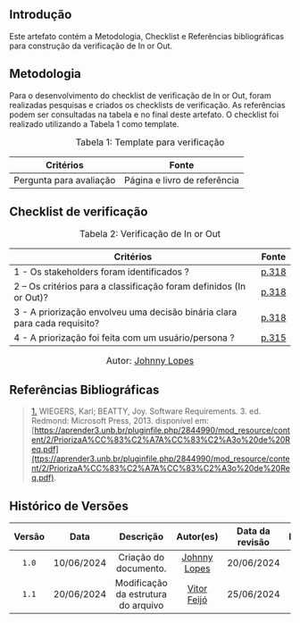 ## Introdução

Este artefato contém a Metodologia, Checklist e Referências bibliográficas para construção da verificação de In or Out. 

## Metodologia

Para o desenvolvimento do checklist de verificação de In or Out, foram realizadas pesquisas e criados os checklists de verificação. As referências podem ser consultadas na tabela e no final deste artefato. O checklist foi realizado utilizando a Tabela 1 como template.

<font size="3"><p style="text-align: center">Tabela 1: Template para verificação</p></font>

<center>

Critérios | Fonte
--|--
Pergunta para avaliação| Página e livro de referência

</center>

## Checklist de verificação

<font size="3"><p style="text-align: center">Tabela 2: Verificação de In or Out</p></font>

<center>

Critérios   | Fonte
--------- | ------ 
1 - Os stakeholders foram identificados ? | <a id="TEC1" href="#RP1">p.318</a> 
2 – Os critérios para a classificação foram definidos (In or Out)? | <a id="TEC1" href="#RP1">p.318 </a>
3 - A priorização envolveu uma decisão binária clara para cada requisito?  | <a id="TEC1" href="#RP1">p.318</a>
4 - A priorização foi feita com um usuário/persona ? | <a id="TEC1" href="#RP1">p.315</a> 

</center>

<font size="3"><p style="text-align: center">Autor: [Johnny Lopes](https://github.com/JohnnyLopess)</p></font>

## Referências Bibliográficas
> <a id="RP1" href="#TEC1">1.</a> WIEGERS, Karl; BEATTY, Joy. Software Requirements. 3. ed. Redmond: Microsoft Press, 2013. disponível em: [https://aprender3.unb.br/pluginfile.php/2844990/mod_resource/content/2/PriorizaA%CC%83%C2%A7A%CC%83%C2%A3o%20de%20Req.pdf](ttps://aprender3.unb.br/pluginfile.php/2844990/mod_resource/content/2/PriorizaA%CC%83%C2%A7A%CC%83%C2%A3o%20de%20Req.pdf).


## Histórico de Versões

| Versão | Data | Descrição | Autor(es) | Data da revisão | Revisor(es) |
| :--: | :--: | :--: | :--: | :--: | :--: |
|`1.0` | 10/06/2024 | Criação do documento. |[Johnny Lopes](https://github.com/JohnnyLopess)| 20/06/2024 |[Vitor Feijó](https://github.com/vitorfleonardo) |   
|`1.1` | 20/06/2024 | Modificação da estrutura do arquivo |[Vitor Feijó](https://github.com/vitorfleonardo) | 25/06/2024 | [Bianca Castro](https://github.com/BiancaPatrocinio7) |